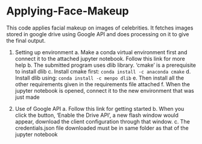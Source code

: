 # Applying-Face-Makeup

This code applies facial makeup on images of celebrities. It fetches images stored in google drive using Google API and does processing on it to give the final output.

1. Setting up environment
a. Make a conda virtual environment first and connect it to the attached jupyter notebook. Follow this link for more help
b. The submitted program uses dlib library. ‘cmake’ is a prerequisite to install dlib
c. Install cmake first: `conda install -c anaconda cmake`
d. Install dlib using: `conda install -c menpo dlib`
e. Then install all the other requirements given in the requirements file attached
f. When the jupyter notebook is opened, connect it to the new environment that was just made

2. Use of Google API
a. Follow this link for getting started
b. When you click the button, ‘Enable the Drive API’, a new flash window would appear, download the client configuration through that window.
c. The credentials.json file downloaded must be in same folder as that of the jupyter notebook



